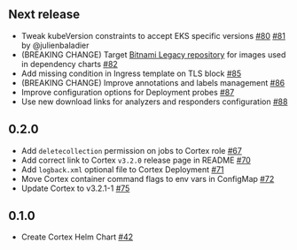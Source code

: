 ## Next release

- Tweak kubeVersion constraints to accept EKS specific versions [#80](https://github.com/StrangeBeeCorp/helm-charts/pull/80) [#81](https://github.com/StrangeBeeCorp/helm-charts/pull/81) by @julienbaladier
- (BREAKING CHANGE) Target [Bitnami Legacy repository](https://github.com/bitnami/charts/issues/35164) for images used in dependency charts [#82](https://github.com/StrangeBeeCorp/helm-charts/pull/82)
- Add missing condition in Ingress template on TLS block [#85](https://github.com/StrangeBeeCorp/helm-charts/pull/85)
- (BREAKING CHANGE) Improve annotations and labels management [#86](https://github.com/StrangeBeeCorp/helm-charts/pull/86)
- Improve configuration options for Deployment probes [#87](https://github.com/StrangeBeeCorp/helm-charts/pull/87)
- Use new download links for analyzers and responders configuration [#88](https://github.com/StrangeBeeCorp/helm-charts/pull/88)


## 0.2.0

- Add `deletecollection` permission on jobs to Cortex role [#67](https://github.com/StrangeBeeCorp/helm-charts/pull/67)
- Add correct link to Cortex `v3.2.0` release page in README [#70](https://github.com/StrangeBeeCorp/helm-charts/pull/70)
- Add `logback.xml` optional file to Cortex Deployment [#71](https://github.com/StrangeBeeCorp/helm-charts/pull/71)
- Move Cortex container command flags to env vars in ConfigMap [#72](https://github.com/StrangeBeeCorp/helm-charts/pull/72)
- Update Cortex to v3.2.1-1 [#75](https://github.com/StrangeBeeCorp/helm-charts/pull/75)


## 0.1.0

- Create Cortex Helm Chart [#42](https://github.com/StrangeBeeCorp/helm-charts/pull/42)
